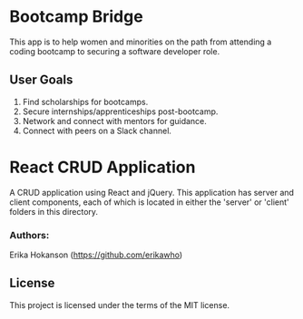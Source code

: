 # Bootcamp Bridge

This app is to help women and minorities on the path from attending a coding bootcamp to securing a software developer role.

## User Goals
1. Find scholarships for bootcamps.
2. Secure internships/apprenticeships post-bootcamp.
3. Network and connect with mentors for guidance. 
4. Connect with peers on a Slack channel.

# React CRUD Application
A CRUD application using React and jQuery.  This application has server and client components, each of which is located in either the 'server' or 'client' folders in this directory.

### Authors:
Erika Hokanson (https://github.com/erikawho)<br/>

## License
This project is licensed under the terms of the MIT license.

